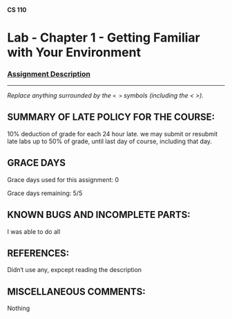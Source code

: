 #### CS 110
# Lab - Chapter 1 - Getting Familiar with Your Environment

### [Assignment Description](https://docs.google.com/document/d/1j0CNd4KglkOGcRWAJZoJ__PEirOluNjHWm0NtmvEVRo/edit?usp=sharing)

***

_Replace anything surrounded by the `< >` symbols (including the < >)._

## SUMMARY OF LATE POLICY FOR THE COURSE:
  10% deduction of grade for each 24 hour late. we may submit or resubmit late labs up to 50% of grade, until last day of course, including that day.

## GRACE DAYS
Grace days used for this assignment: 0

Grace days remaining: 5/5

## KNOWN BUGS AND INCOMPLETE PARTS:
 I was able to do all

## REFERENCES:
 Didn‘t use any, expcept reading the description

## MISCELLANEOUS COMMENTS:
 Nothing
